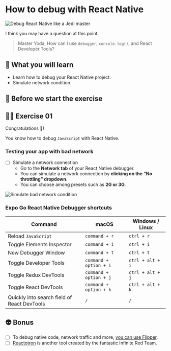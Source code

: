 # How to debug with React Native

![Debug React Native like a Jedi master](https://media.giphy.com/media/SZugp2K9LkL6w/giphy.gif)

I think you may have a question at this point.

> Master Yoda, How can I use `debugger`, `console.log()`, and React Developer Tools?

## 📡 What you will learn

- Learn how to debug your React Native project.
- Simulate network condition.

## 👾 Before we start the exercise

## 👨‍🚀 Exercise 01

Congratulations 👏!

You know how to debug `JavaScript` with React Native.

### Testing your app with bad network

- [ ] Simulate a network connection
  - Go to the **Network tab** of your React Native debugger.
  - You can simulate a network connection by **clicking on the “No throttling” dropdown**.
  - You can choose among presets such as **2G or 3G**.

![Simulate bad network condition](https://raw.githubusercontent.com/flexbox/react-native-workshop/main/challenges/data/react-native-debug-network.png)

### Expo Go React Native Debugger shortcuts

| Command                                     | macOS                  | Windows / Linux  |
| ------------------------------------------- | ---------------------- | ---------------- |
| Reload `JavaScript`                         | `command + r`          | `ctrl + r`       |
| Toggle Elements Inspector                   | `command + i`          | `ctrl + i`       |
| New Debugger Window                         | `command + t`          | `ctrl + t`       |
| Toggle Developer Tools                      | `command + option + i` | `ctrl + alt + i` |
| Toggle Redux DevTools                       | `command + option + j` | `ctrl + alt + j` |
| Toggle React DevTools                       | `command + option + k` | `ctrl + alt + k` |
| Quickly into search field of React DevTools | `/`                    | `/`              |

## 👽 Bonus

- [ ] To debug native code, network traffic and more, [you can use Flipper](https://fbflipper.com/).
- [ ] [Reactotron](https://github.com/infinitered/reactotron) is another tool created by the fantastic Infinite Red Team.
